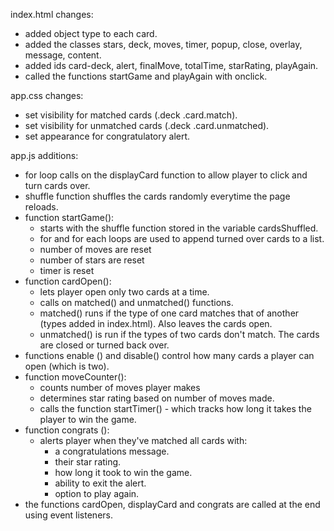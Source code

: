 index.html changes:
- added object type to each card.
- added the classes stars, deck, moves, timer, popup, close, overlay, message, content.
- added ids card-deck, alert, finalMove, totalTime, starRating, playAgain.
- called the functions startGame and playAgain with onclick.

app.css changes:
- set visibility for matched cards (.deck .card.match).
- set visibility for unmatched cards (.deck .card.unmatched).
- set appearance for congratulatory alert.

app.js additions:
- for loop calls on the displayCard function to allow player to click and turn cards over.
- shuffle function shuffles the cards randomly everytime the page reloads.
- function startGame():
    - starts with the shuffle function stored in the variable cardsShuffled.
    - for and for each loops are used to append turned over cards to a list.
    - number of moves are reset
    - number of stars are reset
    - timer is reset
- function cardOpen():
    - lets player open only two cards at a time.
    - calls on matched() and unmatched() functions.
    - matched() runs if the type of one card matches that of another (types added in index.html). Also leaves the cards open.
    - unmatched() is run if the types of two cards don't match. The cards are closed or turned back over.
- functions enable () and disable() control how many cards a player can open (which is two).
- function moveCounter():
    - counts number of moves player makes
    - determines star rating based on number of moves made.
    - calls the function startTimer() - which tracks how long it takes the player to win the game.
- function congrats ():
    - alerts player when they've matched all cards with:
        - a congratulations message.
        - their star rating.
        - how long it took to win the game.
        - ability to exit the alert.
        - option to play again.
- the functions cardOpen, displayCard and congrats are called at the end using event listeners.